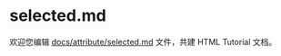 selected.md
===

欢迎您编辑 <a target="__blank" href="https://github.com/jaywcjlove/html-tutorial/blob/main/docs/attribute/selected.md">docs/attribute/selected.md</a> 文件，共建 HTML Tutorial 文档。